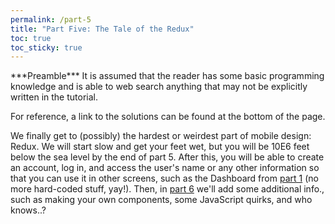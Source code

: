 ```yaml
---
permalink: /part-5
title: "Part Five: The Tale of the Redux"
toc: true
toc_sticky: true
---
```


<div markdown="1" class="notice--primary">
***Preamble***  
It is assumed that the reader has some basic programming knowledge and is able to web search anything that may not be explicitly written in the tutorial.

For reference, a link to the solutions can be found at the bottom of the page.
</div>

We finally get to (possibly) the hardest or weirdest part of mobile design: Redux. We will start slow and get your feet wet, but you will be 10E6 feet below the sea level by the end of part 5. After this, you will be able to create an account, log in, and access the user's name or any other information so that you can use it in other screens, such as the Dashboard from [part 1](./part-1) (no more hard-coded stuff, yay!). Then, in [part 6](./part-6) we'll add some additional info., such as making your own components, some JavaScript quirks, and who knows..?